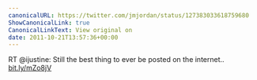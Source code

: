 ```yaml
---
canonicalURL: https://twitter.com/jmjordan/status/127383033618759680
ShowCanonicalLink: true
CanonicalLinkText: View original on
date: 2011-10-21T13:57:36+00:00
---
```

RT @ijustine: Still the best thing to ever be posted on the internet.. [bit.ly/mZo8jV](http://bit.ly/mZo8jV)